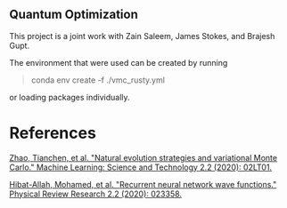 ## Quantum Optimization

This project is a joint work with Zain Saleem, James Stokes, and Brajesh Gupt.

The environment that were used can be created by running

> conda env create -f ./vmc_rusty.yml

or loading packages individually. 

# References
[Zhao, Tianchen, et al. "Natural evolution strategies and variational Monte Carlo." Machine Learning: Science and Technology 2.2 (2020): 02LT01.](https://arxiv.org/abs/2005.04447)

[Hibat-Allah, Mohamed, et al. "Recurrent neural network wave functions." Physical Review Research 2.2 (2020): 023358.](https://journals.aps.org/prresearch/pdf/10.1103/PhysRevResearch.2.023358) 

